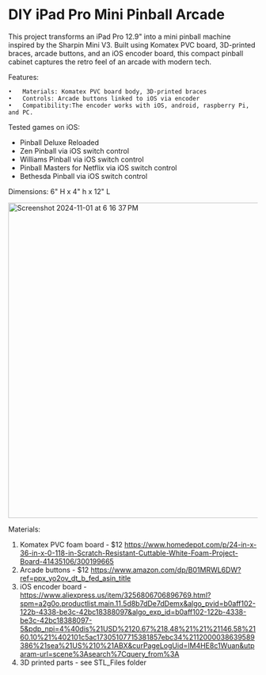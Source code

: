 # DIY iPad Pro Mini Pinball Arcade

This project transforms an iPad Pro 12.9" into a mini pinball machine inspired by the Sharpin Mini V3. Built using Komatex PVC board, 3D-printed braces, arcade buttons, and an iOS encoder board, this compact pinball cabinet captures the retro feel of an arcade with modern tech.

Features:

	•	Materials: Komatex PVC board body, 3D-printed braces
	•	Controls: Arcade buttons linked to iOS via encoder
	•	Compatibility:The encoder works with iOS, android, raspberry Pi, and PC.

 Tested games on iOS:
   - Pinball Deluxe Reloaded
   - Zen Pinball via iOS switch control
   - Williams Pinball via iOS switch control
   - Pinball Masters for Netflix via iOS switch control
   - Bethesda Pinball via iOS switch control

Dimensions:
6" H x 4" h x 12" L
      
<img width="637" alt="Screenshot 2024-11-01 at 6 16 37 PM" src="https://github.com/user-attachments/assets/d0c87e03-3d5c-4468-9fb1-27e80e33feee">

Materials:

1. Komatex PVC foam board - $12 https://www.homedepot.com/p/24-in-x-36-in-x-0-118-in-Scratch-Resistant-Cuttable-White-Foam-Project-Board-41435106/300199665
2. Arcade buttons - $12 https://www.amazon.com/dp/B01MRWL6DW?ref=ppx_yo2ov_dt_b_fed_asin_title
3. iOS encoder board - https://www.aliexpress.us/item/3256806706896769.html?spm=a2g0o.productlist.main.11.5d8b7dDe7dDemx&algo_pvid=b0aff102-122b-4338-be3c-42bc18388097&algo_exp_id=b0aff102-122b-4338-be3c-42bc18388097-5&pdp_npi=4%40dis%21USD%2120.67%218.48%21%21%21146.58%2160.10%21%402101c5ac17305107715381857ebc34%2112000038639589386%21sea%21US%210%21ABX&curPageLogUid=IM4HE8c1Wuan&utparam-url=scene%3Asearch%7Cquery_from%3A
4. 3D printed parts - see STL_Files folder




